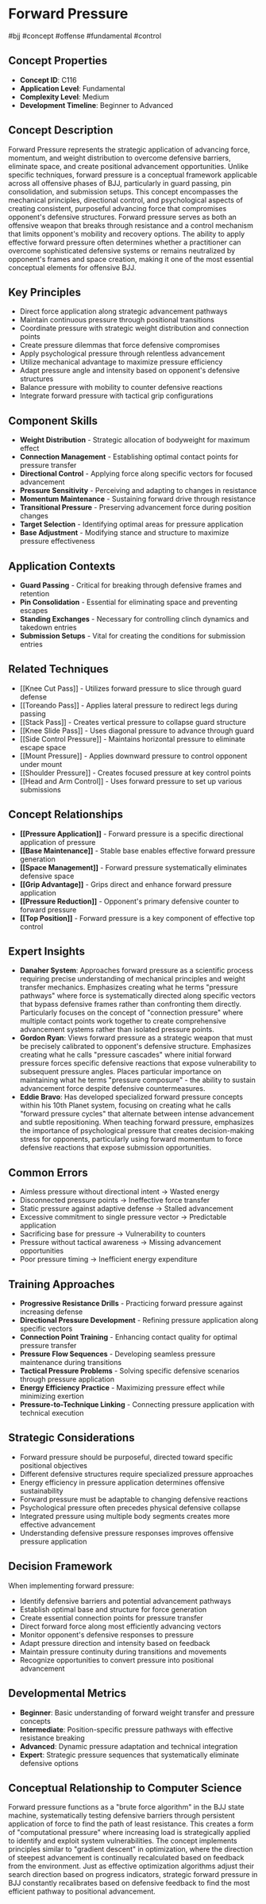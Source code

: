 <!-- Schema Markup for SEO -->
<script type="application/ld+json">
{
  "@context": "https://schema.org",
  "@type": "WebPage",
  "name": "Forward Pressure",
  "description": "Forward Pressure represents the strategic application of advancing force, momentum, and weight distribution to overcome defensive barriers, eliminate space, and create positional advancement opport...",
  "url": "https://bjjgraph.com/concepts/forward-pressure",
  "isPartOf": {
    "@type": "WebSite",
    "name": "BJJ Graph",
    "url": "https://bjjgraph.com"
  }
}
</script>
<script type="application/ld+json">
{
  "@context": "https://schema.org",
  "@type": "BreadcrumbList",
  "itemListElement": [
    {
      "@type": "ListItem",
      "position": 1,
      "name": "Home",
      "item": "https://bjjgraph.com/"
    },
    {
      "@type": "ListItem",
      "position": 2,
      "name": "Concepts",
      "item": "https://bjjgraph.com/concepts/"
    },
    {
      "@type": "ListItem",
      "position": 3,
      "name": "Forward Pressure",
      "item": "https://bjjgraph.com/concepts/forward-pressure"
    }
  ]
}
</script>


# Forward Pressure
#bjj #concept #offense #fundamental #control

## Concept Properties
- **Concept ID**: C116
- **Application Level**: Fundamental
- **Complexity Level**: Medium
- **Development Timeline**: Beginner to Advanced

## Concept Description
Forward Pressure represents the strategic application of advancing force, momentum, and weight distribution to overcome defensive barriers, eliminate space, and create positional advancement opportunities. Unlike specific techniques, forward pressure is a conceptual framework applicable across all offensive phases of BJJ, particularly in guard passing, pin consolidation, and submission setups. This concept encompasses the mechanical principles, directional control, and psychological aspects of creating consistent, purposeful advancing force that compromises opponent's defensive structures. Forward pressure serves as both an offensive weapon that breaks through resistance and a control mechanism that limits opponent's mobility and recovery options. The ability to apply effective forward pressure often determines whether a practitioner can overcome sophisticated defensive systems or remains neutralized by opponent's frames and space creation, making it one of the most essential conceptual elements for offensive BJJ.

## Key Principles
- Direct force application along strategic advancement pathways
- Maintain continuous pressure through positional transitions
- Coordinate pressure with strategic weight distribution and connection points
- Create pressure dilemmas that force defensive compromises
- Apply psychological pressure through relentless advancement
- Utilize mechanical advantage to maximize pressure efficiency
- Adapt pressure angle and intensity based on opponent's defensive structures
- Balance pressure with mobility to counter defensive reactions
- Integrate forward pressure with tactical grip configurations

## Component Skills
- **Weight Distribution** - Strategic allocation of bodyweight for maximum effect
- **Connection Management** - Establishing optimal contact points for pressure transfer
- **Directional Control** - Applying force along specific vectors for focused advancement
- **Pressure Sensitivity** - Perceiving and adapting to changes in resistance
- **Momentum Maintenance** - Sustaining forward drive through resistance
- **Transitional Pressure** - Preserving advancement force during position changes
- **Target Selection** - Identifying optimal areas for pressure application
- **Base Adjustment** - Modifying stance and structure to maximize pressure effectiveness

## Application Contexts
- **Guard Passing** - Critical for breaking through defensive frames and retention
- **Pin Consolidation** - Essential for eliminating space and preventing escapes
- **Standing Exchanges** - Necessary for controlling clinch dynamics and takedown entries
- **Submission Setups** - Vital for creating the conditions for submission entries

## Related Techniques
- [[Knee Cut Pass]] - Utilizes forward pressure to slice through guard defense
- [[Toreando Pass]] - Applies lateral pressure to redirect legs during passing
- [[Stack Pass]] - Creates vertical pressure to collapse guard structure
- [[Knee Slide Pass]] - Uses diagonal pressure to advance through guard
- [[Side Control Pressure]] - Maintains horizontal pressure to eliminate escape space
- [[Mount Pressure]] - Applies downward pressure to control opponent under mount
- [[Shoulder Pressure]] - Creates focused pressure at key control points
- [[Head and Arm Control]] - Uses forward pressure to set up various submissions

## Concept Relationships
- **[[Pressure Application]]** - Forward pressure is a specific directional application of pressure
- **[[Base Maintenance]]** - Stable base enables effective forward pressure generation
- **[[Space Management]]** - Forward pressure systematically eliminates defensive space
- **[[Grip Advantage]]** - Grips direct and enhance forward pressure application
- **[[Pressure Reduction]]** - Opponent's primary defensive counter to forward pressure
- **[[Top Position]]** - Forward pressure is a key component of effective top control

## Expert Insights
- **Danaher System**: Approaches forward pressure as a scientific process requiring precise understanding of mechanical principles and weight transfer mechanics. Emphasizes creating what he terms "pressure pathways" where force is systematically directed along specific vectors that bypass defensive frames rather than confronting them directly. Particularly focuses on the concept of "connection pressure" where multiple contact points work together to create comprehensive advancement systems rather than isolated pressure points.
- **Gordon Ryan**: Views forward pressure as a strategic weapon that must be precisely calibrated to opponent's defensive structure. Emphasizes creating what he calls "pressure cascades" where initial forward pressure forces specific defensive reactions that expose vulnerability to subsequent pressure angles. Places particular importance on maintaining what he terms "pressure composure" - the ability to sustain advancement force despite defensive countermeasures.
- **Eddie Bravo**: Has developed specialized forward pressure concepts within his 10th Planet system, focusing on creating what he calls "forward pressure cycles" that alternate between intense advancement and subtle repositioning. When teaching forward pressure, emphasizes the importance of psychological pressure that creates decision-making stress for opponents, particularly using forward momentum to force defensive reactions that expose submission opportunities.

## Common Errors
- Aimless pressure without directional intent → Wasted energy
- Disconnected pressure points → Ineffective force transfer
- Static pressure against adaptive defense → Stalled advancement
- Excessive commitment to single pressure vector → Predictable application
- Sacrificing base for pressure → Vulnerability to counters
- Pressure without tactical awareness → Missing advancement opportunities
- Poor pressure timing → Inefficient energy expenditure

## Training Approaches
- **Progressive Resistance Drills** - Practicing forward pressure against increasing defense
- **Directional Pressure Development** - Refining pressure application along specific vectors
- **Connection Point Training** - Enhancing contact quality for optimal pressure transfer
- **Pressure Flow Sequences** - Developing seamless pressure maintenance during transitions
- **Tactical Pressure Problems** - Solving specific defensive scenarios through pressure application
- **Energy Efficiency Practice** - Maximizing pressure effect while minimizing exertion
- **Pressure-to-Technique Linking** - Connecting pressure application with technical execution

## Strategic Considerations
- Forward pressure should be purposeful, directed toward specific positional objectives
- Different defensive structures require specialized pressure approaches
- Energy efficiency in pressure application determines offensive sustainability
- Forward pressure must be adaptable to changing defensive reactions
- Psychological pressure often precedes physical defensive collapse
- Integrated pressure using multiple body segments creates more effective advancement
- Understanding defensive pressure responses improves offensive pressure application

## Decision Framework
When implementing forward pressure:
- Identify defensive barriers and potential advancement pathways
- Establish optimal base and structure for force generation
- Create essential connection points for pressure transfer
- Direct forward force along most efficiently advancing vectors
- Monitor opponent's defensive responses to pressure
- Adapt pressure direction and intensity based on feedback
- Maintain pressure continuity during transitions and movements
- Recognize opportunities to convert pressure into positional advancement

## Developmental Metrics
- **Beginner**: Basic understanding of forward weight transfer and pressure concepts
- **Intermediate**: Position-specific pressure pathways with effective resistance breaking
- **Advanced**: Dynamic pressure adaptation and technical integration
- **Expert**: Strategic pressure sequences that systematically eliminate defensive options

## Conceptual Relationship to Computer Science
Forward pressure functions as a "brute force algorithm" in the BJJ state machine, systematically testing defensive barriers through persistent application of force to find the path of least resistance. This creates a form of "computational pressure" where increasing load is strategically applied to identify and exploit system vulnerabilities. The concept implements principles similar to "gradient descent" in optimization, where the direction of steepest advancement is continually recalculated based on feedback from the environment. Just as effective optimization algorithms adjust their search direction based on progress indicators, strategic forward pressure in BJJ constantly recalibrates based on defensive feedback to find the most efficient pathway to positional advancement.
